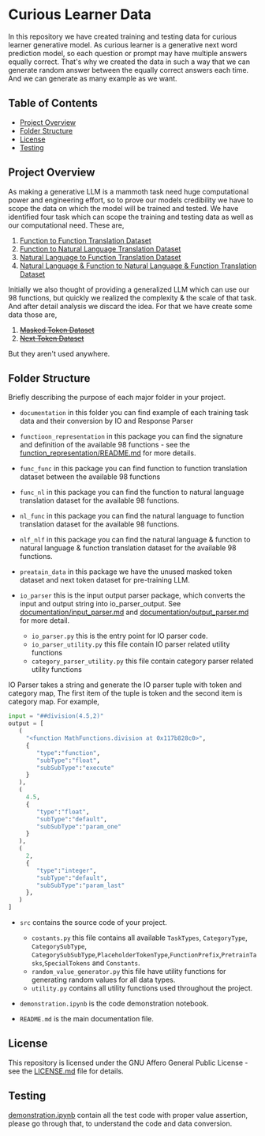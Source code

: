 # Curious Learner Data

In this repository we have created training and testing data for curious learner generative model. As curious learner 
is a generative next word prediction model, so  each question or prompt may have multiple answers equally correct.
That's why we created the data in such a way that we can generate random answer between the equally correct answers 
each time. And we can generate as many example as we want. 

## Table of Contents

- [Project Overview](#project-overview)
- [Folder Structure](#folder-structure)
- [License](#license)
- [Testing](#testing)

## Project Overview

As making a generative LLM is a mammoth task need huge computational power and engineering effort, 
so to prove our models credibility we have to scope the data on which the model will be trained and tested.
We have identified four task which can scope the training and testing data as well as our computational need.
These are,
1. [Function to Function Translation Dataset](func_func) 
2. [Function to Natural Language Translation Dataset](func_nl)
3. [Natural Language to Function Translation Dataset](nl_func)
4. [Natural Language & Function to Natural Language & Function Translation Dataset](nlf_nlf)

Initially we also thought of providing a generalized LLM which can use our 98 functions, but quickly we realized 
the complexity & the scale of that task. And after detail analysis we discard the idea.
For that we have create some data those are,

1. [~~Masked Token Dataset~~](pretrain_data/masked_token_sample_generator.py)
2. [~~Next Token Dataset~~](pretrain_data/next_token_sample_generator.py)

But they aren't used anywhere.

## Folder Structure

Briefly describing the purpose of each major folder in your project.

- `documentation` in this folder you can find example of each training task data and their conversion by IO and Response Parser 
- `functioon_representation` in this package you can find the signature and definition of the available 98 functions - see the [function_representation/README.md](function_representation/README.md) for more details.

- `func_func` in this package you can find function to function translation dataset between the available 98 functions
- `func_nl` in this package you can find the function to natural language translation dataset for the available 98 functions.
- `nl_func` in this package you can find the natural language to function translation dataset for the available 98 functions.
- `nlf_nlf` in this package you can find the natural language & function to natural language & function translation dataset for the available 98 functions.

- `preatain_data` in this package we have the unused masked token dataset and next token dataset for pre-training LLM.

- `io_parser` this is the input output parser package, which converts the input and output string into io_parser_output. 
See [documentation/input_parser.md](documentation/input_parser.md) and [documentation/output_parser.md](documentation/output_parser.md)
for more detail.  
  - `io_parser.py` this is the entry point for IO parser code.
  - `io_parser_utility.py` this file contain IO parser related utility functions
  - `category_parser_utility.py` this file contain category parser related utility functions

IO Parser takes a string and generate the IO parser tuple with token and category map,
The first item of the tuple is token and the second item is category map.
For example,
```python
input = "##division(4.5,2)"
output = [
   (
     "<function MathFunctions.division at 0x117b828c0>",
     {
        "type":"function",
        "subType":"float",
        "subSubType":"execute"
     }
   ),
   (
     4.5,
     {
        "type":"float",
        "subType":"default",
        "subSubType":"param_one"
     }
   ),
   (
     2,
     {
        "type":"integer",
        "subType":"default",
        "subSubType":"param_last"
     },
   )
]
```

- `src` contains the source code of your project.
  - `costants.py` this file contains all available `TaskTypes`, `CategoryType`, `CategorySubType`,
  `CategorySubSubType`,`PlaceholderTokenType`,`FunctionPrefix`,`PretrainTasks`,`SpecialTokens` and `Constants`.
  - `random_value_generator.py` this file have utility functions for generating random values for all data types.
  - `utility.py` contains all utility functions used throughout the project.

- `demonstration.ipynb` is the code demonstration notebook.
- `README.md` is the main documentation file.

## License
This repository is licensed under the GNU Affero General Public License - see the [LICENSE.md](LICENSE) file for details.

## Testing

[demonstration.ipynb](demonstration.ipynb) contain all the test code with proper value assertion, please go through that,
to understand the code and data conversion.